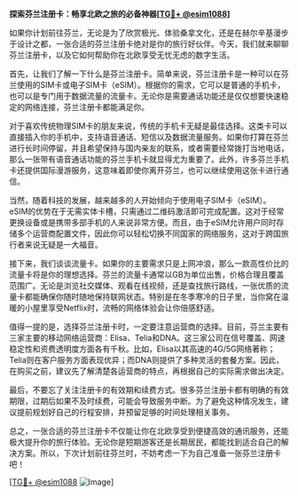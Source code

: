 **探索芬兰注册卡：畅享北欧之旅的必备神器[[TG💪+ @esim1088](https://t.me/s/esim1088)]**

如果你计划前往芬兰，无论是为了欣赏极光、体验桑拿文化，还是在赫尔辛基漫步于设计之都，一张合适的芬兰注册卡绝对是你的旅行好伙伴。今天，我们就来聊聊芬兰注册卡，以及它如何帮助你在北欧享受无忧无虑的数字生活。

首先，让我们了解一下什么是芬兰注册卡。简单来说，芬兰注册卡是一种可以在芬兰使用的SIM卡或电子SIM卡（eSIM）。根据你的需求，它可以是普通的手机卡，也可以是专门用于数据流量的流量卡。无论你是需要通话功能还是仅仅想要快速稳定的网络连接，芬兰注册卡都能满足你。

对于喜欢传统物理SIM卡的朋友来说，传统的手机卡无疑是最佳选择。这类卡可以直接插入你的手机中，支持语音通话、短信以及数据流量服务。如果你打算在芬兰进行长时间停留，并且希望保持与国内亲友的联系，或者需要经常拨打当地电话，那么一张带有语音通话功能的芬兰手机卡就显得尤为重要了。此外，许多芬兰手机卡还提供国际漫游服务，这意味着即使你离开芬兰，也可以继续使用这张卡进行通信。

当然，随着科技的发展，越来越多的人开始倾向于使用电子SIM卡（eSIM）。eSIM的优势在于无需实体卡槽，只需通过二维码激活即可完成配置。这对于经常更换设备或是携带多部手机的人来说非常方便。而且，由于eSIM允许用户同时存储多个运营商配置文件，因此你可以轻松切换不同国家的网络服务，这对于跨国旅行者来说无疑是一大福音。

接下来，我们谈谈流量卡。如果你的主要需求只是上网冲浪，那么一款高性价比的流量卡将是你的理想选择。芬兰的流量卡通常以GB为单位出售，价格合理且覆盖范围广。无论是浏览社交媒体、观看在线视频，还是查找旅行路线，一张优质的流量卡都能确保你随时随地保持联网状态。特别是在冬季寒冷的日子里，当你窝在温暖的小屋里享受Netflix时，流畅的网络体验会让你倍感舒适。

值得一提的是，选择芬兰注册卡时，一定要注意运营商的选择。目前，芬兰主要有三家主要的移动网络运营商：Elisa、Telia和DNA。这三家公司在信号覆盖、网速稳定性和资费透明度方面各有千秋。比如，Elisa以其高速的4G/5G网络著称；Telia则在客户服务方面表现优异；而DNA则提供了多种灵活的套餐方案。因此，在购买之前，建议先了解清楚各运营商的特点，再根据自己的实际需求做出决定。

最后，不要忘了关注注册卡的有效期和续费方式。很多芬兰注册卡都有明确的有效期限，过期后如果不及时续费，可能会导致服务中断。为了避免这种情况发生，建议提前规划好自己的行程安排，并预留足够的时间处理相关事务。

总之，一张合适的芬兰注册卡不仅能让你在北欧享受到便捷高效的通讯服务，还能极大提升你的旅行体验。无论你是短期游客还是长期居民，都能找到适合自己的解决方案。所以，下次计划前往芬兰时，不妨考虑一下为自己准备一张芬兰注册卡吧！

[[TG💪+ @esim1088](https://t.me/s/esim1088) ![Image](https://i.postimg.cc/4NQfJmqS/Snipaste-2025-05-13-00-14-12.png)]
